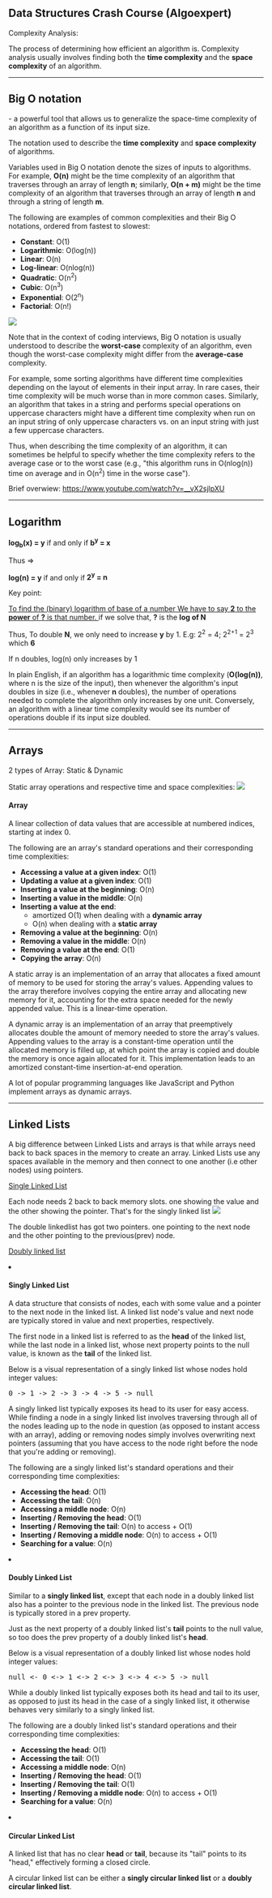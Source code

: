 ## Data Structures Crash Course (Algoexpert)

Complexity Analysis: <p>The process of determining how efficient an algorithm is. Complexity analysis usually involves finding both the
    <b>time complexity</b> and the <b>space complexity</b> of an algorithm.
</p>  

----

<h2>Big O notation 
</h2> - a powerful tool that allows us to generalize the space-time complexity of an algorithm as a function of its input size.

<div class><p>
  The notation used to describe the <b>time complexity</b> and
  <b>space complexity</b> of algorithms.
</p>
<p>
  Variables used in Big O notation denote the sizes of inputs to algorithms. For
  example, <b>O(n)</b> might be the time complexity of an algorithm that
  traverses through an array of length <b>n</b>; similarly,
  <b>O(n + m)</b> might be the time complexity of an algorithm that traverses
  through an array of length <b>n</b> and through a string of length <b>m</b>.
</p>
<p>
  The following are examples of common complexities and their Big O notations,
  ordered from fastest to slowest:
</p>
<ul>
  <li><b>Constant</b>: O(1)</li>
  <li><b>Logarithmic</b>: O(log(n))</li>
  <li><b>Linear</b>: O(n)</li>
  <li><b>Log-linear</b>: O(nlog(n))</li>
  <li><b>Quadratic</b>: O(n<sup>2</sup>)</li>
  <li><b>Cubic</b>: O(n<sup>3</sup>)</li>
  <li><b>Exponential</b>: O(2<sup>n</sup>)</li>
  <li><b>Factorial</b>: O(n!)</li>
</ul>

![](assets/images/ds/timecomplexities.png)
<p>
  Note that in the context of coding interviews, Big O notation is usually
  understood to describe the
  <b>worst-case</b> complexity of an algorithm, even though the worst-case
  complexity might differ from the <b>average-case</b> complexity.
</p>
<p>
  For example, some sorting algorithms have different time complexities
  depending on the layout of elements in their input array. In rare cases, their
  time complexity will be much worse than in more common cases. Similarly, an
  algorithm that takes in a string and performs special operations on uppercase
  characters might have a different time complexity when run on an input string
  of only uppercase characters vs. on an input string with just a few uppercase
  characters.
</p>
<p>
  Thus, when describing the time complexity of an algorithm, it can sometimes be
  helpful to specify whether the time complexity refers to the average case or
  to the worst case (e.g., "this algorithm runs in O(nlog(n)) time on average
  and in O(n<sup>2</sup>) time in the worse case").
</p></div>

Brief overwiew: https://www.youtube.com/watch?v=__vX2sjlpXU 


----

<h2>Logarithm</h2> 

<p><b>log<sub>b</sub>(x) = y</b> if and only if <b>b<sup>y</sup> = x</b></p>

Thus => <p><b>log(n) = y</b> if and only if <b>2<sup>y</sup> = n</b></p>

Key point:

<u>To find the (binary) logarithm of base of a number We have to say <b>2</b> to the **power** of **?** is that number. </u>  if we solve that, **?** is the **log of N**

Thus, To double **N**, we only need to increase **y** by 1. E.g:  2<sup>2</sup> = 4; 2<sup>2+1</sup> = 2<sup>3</sup> which **6**

If n doubles, log(n) only increases by 1

<p>In plain English, if an algorithm has a logarithmic time complexity (<b>O(log(n))</b>, where n is the size of the input), then whenever the algorithm's input doubles in size (i.e., whenever <b>n</b> doubles), the number of
operations needed to
complete the algorithm only increases by one unit. Conversely, an algorithm with a linear time complexity would
see its number of operations double if its input size doubled.</p>



----

<h2>Arrays</h2> 

2 types of Array:
Static & Dynamic

Static array operations and respective time and space complexities:
![](assets/images/ds/arrayts.png)

<h4>Array</h4><div><p>
  A linear collection of data values that are accessible at numbered indices,
  starting at index 0.
</p>
<p>
  The following are an array's standard operations and their corresponding time
  complexities:
</p>
<ul>
  <li><b>Accessing a value at a given index</b>: O(1)</li>
  <li><b>Updating a value at a given index</b>: O(1)</li>
  <li><b>Inserting a value at the beginning</b>: O(n)</li>
  <li><b>Inserting a value in the middle</b>: O(n)</li>
  <li>
    <b>Inserting a value at the end</b>:
    <ul>
      <li>amortized O(1) when dealing with a <b>dynamic array</b></li>
      <li>O(n) when dealing with a <b>static array</b></li>
    </ul>
  </li>
  <li><b>Removing a value at the beginning</b>: O(n)</li>
  <li><b>Removing a value in the middle</b>: O(n)</li>
  <li><b>Removing a value at the end</b>: O(1)</li>
  <li><b>Copying the array</b>: O(n)</li>
</ul>
<p>
  A static array is an implementation of an array that allocates a fixed amount
  of memory to be used for storing the array's values. Appending values to the
  array therefore involves copying the entire array and allocating new memory
  for it, accounting for the extra space needed for the newly appended value.
  This is a linear-time operation.
</p>
<p>
  A dynamic array is an implementation of an array that preemptively allocates
  double the amount of memory needed to store the array's values. Appending
  values to the array is a constant-time operation until the allocated memory is
  filled up, at which point the array is copied and double the memory is once
  again allocated for it. This implementation leads to an amortized
  constant-time insertion-at-end operation.
</p>
<p>
  A lot of popular programming languages like JavaScript and Python implement
  arrays as dynamic arrays.
</p></div>



----

<h2>Linked Lists</h2> 
A big difference between Linked Lists and arrays is that while arrays need back to back spaces in the memory to create an array. Linked Lists use any spaces available in the memory and then connect to one another (i.e other nodes) using pointers.

[Single Linked List](https://www.theavocoder.com/data-structures/2018/12/23/singly-linked-list)

Each node needs 2 back to back memory slots. one showing the value and the other showing the pointer. That's for the singly linked list
![](assets/images/ds/LinkedLists.png)

The double linkedlist has got two pointers. one pointing to the next node and the other pointing to the previous(prev) node. 

[Doubly linked list](https://www.theavocoder.com/data-structures/2018/12/23/doubly-linked-list)

<li><h4 >Singly Linked List</h4><div ><p>
  A data structure that consists of nodes, each with some value and a pointer to
  the next node in the linked list. A linked list node's value and next node are
  typically stored in <span>value</span>
  and
  <span>next</span> properties, respectively.
</p>
<p>
  The first node in a linked list is referred to as the <b>head</b> of the
  linked list, while the last node in a linked list, whose
  <span>next</span> property points to the <span>null</span> value, is known as
  the <b>tail</b> of the linked list.
</p>
<p>
  Below is a visual representation of a singly linked list whose nodes hold
  integer values:
</p>
<pre>0 -&gt; 1 -&gt; 2 -&gt; 3 -&gt; 4 -&gt; 5 -&gt; null
</pre>
<p>
  A singly linked list typically exposes its head to its user for easy access.
  While finding a node in a singly linked list involves traversing through all
  of the nodes leading up to the node in question (as opposed to instant access
  with an array), adding or removing nodes simply involves overwriting
  <span>next</span> pointers (assuming that you have access to the node right
  before the node that you're adding or removing).
</p>
<p>
  The following are a singly linked list's standard operations and their
  corresponding time complexities:
</p>
<ul>
  <li><b>Accessing the head</b>: O(1)</li>
  <li><b>Accessing the tail</b>: O(n)</li>
  <li><b>Accessing a middle node</b>: O(n)</li>
  <li><b>Inserting / Removing the head</b>: O(1)</li>
  <li><b>Inserting / Removing the tail</b>: O(n) to access + O(1)</li>
  <li><b>Inserting / Removing a middle node</b>: O(n) to access + O(1)</li>
  <li><b>Searching for a value</b>: O(n)</li>
</ul></div></li><li><h4>Doubly Linked List</h4><div><p>
  Similar to a <b>singly linked list</b>, except that each node in a doubly
  linked list also has a pointer to the previous node in the linked list. The
  previous node is typically stored in a <span>prev</span> property.
</p>
<p>
  Just as the <span>next</span> property of a doubly linked list's
  <b>tail</b> points to the <span>null</span> value, so too does the
  <span>prev</span> property of a doubly linked list's <b>head</b>.
</p>
<p>
  Below is a visual representation of a doubly linked list whose nodes hold
  integer values:
</p>
<pre>null &lt;- 0 &lt;-&gt; 1 &lt;-&gt; 2 &lt;-&gt; 3 &lt;-&gt; 4 &lt;-&gt; 5 -&gt; null
</pre>
<p>
  While a doubly linked list typically exposes both its head and tail to its
  user, as opposed to just its head in the case of a singly linked list, it
  otherwise behaves very similarly to a singly linked list.
</p>
<p>
  The following are a doubly linked list's standard operations and their
  corresponding time complexities:
</p>
<ul>
  <li><b>Accessing the head</b>: O(1)</li>
  <li><b>Accessing the tail</b>: O(1)</li>
  <li><b>Accessing a middle node</b>: O(n)</li>
  <li><b>Inserting / Removing the head</b>: O(1)</li>
  <li><b>Inserting / Removing the tail</b>: O(1)</li>
  <li><b>Inserting / Removing a middle node</b>: O(n) to access + O(1)</li>
  <li><b>Searching for a value</b>: O(n)</li>
</ul></div></li><li><h4 >Circular Linked List</h4><div><p>
  A linked list that has no clear <b>head</b> or <b>tail</b>, because its "tail"
  points to its "head," effectively forming a closed circle.
</p>
<p>
  A circular linked list can be either a <b>singly circular linked list</b> or a
  <b>doubly circular linked list</b>.
</p></div></li>